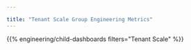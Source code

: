 ```yaml
---

title: "Tenant Scale Group Engineering Metrics"
---
```


{{% engineering/child-dashboards filters="Tenant Scale" %}}

